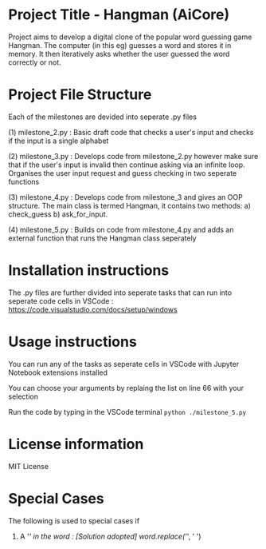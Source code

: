 # Project Title - Hangman (AiCore)

Project aims to develop a digital clone of the popular word guessing game Hangman. The computer (in this eg) guesses a word and stores it in memory. It then iteratively asks whether the user guessed the word correctly or not.

# Project File Structure

Each of the milestones are devided into seperate .py files

(1) milestone_2.py : Basic draft code that checks a user's input and checks if the input is a single alphabet

(2) milestone_3.py : Develops code from milestone_2.py however make sure that if the user's input is invalid then continue asking via an infinite loop. Organises the user input request and guess checking in two seperate functions

(3) milestone_4.py : Develops code from milestone_3 and gives an OOP structure. The main class is termed Hangman, it contains two methods: a) check_guess b) ask_for_input.

(4) milestone_5.py : Builds on code from milestone_4.py and adds an external function that runs the Hangman class seperately

# Installation instructions

The .py files are further divided into seperate tasks that can run into seperate code cells in VSCode : https://code.visualstudio.com/docs/setup/windows

# Usage instructions

You can run any of the tasks as seperate cells in VSCode with Jupyter Notebook extensions installed

You can choose your arguments by replaing the list on line 66 with your selection

Run the code by typing in the VSCode terminal `python ./milestone_5.py`

# License information

MIT License

# Special Cases

The following is used to special cases if

1. A '_' in the word :
   [Solution adopted] word.replace('_', ' ')
